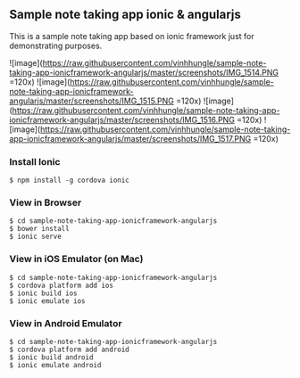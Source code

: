## Sample note taking app ionic & angularjs

This is a sample note taking app based on ionic framework just for demonstrating purposes.

![image](https://raw.githubusercontent.com/vinhhungle/sample-note-taking-app-ionicframework-angularjs/master/screenshots/IMG_1514.PNG =120x)
![image](https://raw.githubusercontent.com/vinhhungle/sample-note-taking-app-ionicframework-angularjs/master/screenshots/IMG_1515.PNG =120x)
![image](https://raw.githubusercontent.com/vinhhungle/sample-note-taking-app-ionicframework-angularjs/master/screenshots/IMG_1516.PNG =120x)
![image](https://raw.githubusercontent.com/vinhhungle/sample-note-taking-app-ionicframework-angularjs/master/screenshots/IMG_1517.PNG =120x)

### Install Ionic

	$ npm install -g cordova ionic
		
### View in Browser

	$ cd sample-note-taking-app-ionicframework-angularjs
	$ bower install
	$ ionic serve

### View in iOS Emulator (on Mac)

	$ cd sample-note-taking-app-ionicframework-angularjs
	$ cordova platform add ios
	$ ionic build ios
	$ ionic emulate ios

### View in Android Emulator

	$ cd sample-note-taking-app-ionicframework-angularjs
	$ cordova platform add android
	$ ionic build android
	$ ionic emulate android
